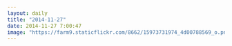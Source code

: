 ```yaml
---
layout: daily
title: "2014-11-27"
date: 2014-11-27 7:00:47
image: "https://farm9.staticflickr.com/8662/15973731974_4d00788569_o.png"
---
```

<picture>
    <source srcset="https://farm9.staticflickr.com/8662/15973731974_4d00788569_o.png" media="(orientation: portrait)" />
    <source srcset="https://farm8.staticflickr.com/7504/16087286860_7fdc9c41a8_o.png" />
    <img src="https://farm8.staticflickr.com/7504/16087286860_7fdc9c41a8_o.png" alt="" />
</picture>
